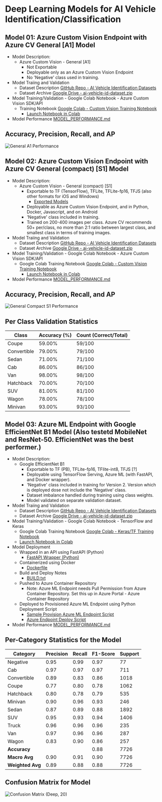 # Deep Learning Models for AI Vehicle Identification/Classification

## Model 01: Azure Custom Vision Endpoint with Azure CV General [A1]  Model

- Model Description:
  - Azure Custom Vision - General [A1]
    - Not Exportable
    - Deployable only as an Azure Custom Vision Endpoint
    - No 'Negative' class used in training.
- Model Traiing and Validation
  - Dataset Description [GitHub Repo - AI Vehicle Identification Datasets](https://github.com/Astrotope/mr-level-05-fsd-mission-01-datasets)
  - Dataset Archive [Google Drive - ai-vehicle-id-dataset.zip](https://drive.google.com/file/d/1o8ZxFqylNY37aoDljaFLhQDxv_iu9PdI/view?usp=drive_link)
- Model Training/Validation - Google Colab Notebook - Azure Custom Vision SDK/API
  - Training Notebook [Google Colab - Custom Vision Training Notebook](mr_level_05_fsd_mission_01_ai_id_train_cv_model.ipynb)
    - [Launch Notebook in Colab](https://colab.research.google.com/drive/1VAEKGBNkQxk8TRcKKLtTfNUpM8_Jj-Rl?usp=sharing)
- Model Performance [MODEL_PERFORMANCE.md](custom-vision/MODEL_PERFORMANCE.md)

## Accuracy, Precision, Recall, and AP

![General A1 Performance](./images/General-A1-Performance.png)

## Model 02: Azure Custom Vision Endpoint with Azure CV General (compact) [S1]  Model

- Model Description:
  - Azure Custom Vision - General (compact) [S1]
    - Exportable to TF (TensorFlow), TFLite, TFLite-fp16, TFJS (also other formats for iOS and Windows)
      - [Exported Models](custom-vision/model-files)
    - Deployable as Azure Custom Vision Endpoint, and in Python, Docker, Javascript, and on Android
    - 'Negative' class included in training.
    - Trained on 200-400 images per class. Azure CV recommends 50+ per/class, no more than 2:1 ratio between largest class, and smallest class in terms of training images.
- Model Traiing and Validation
  - Dataset Description [GitHub Repo - AI Vehicle Identification Datasets](https://github.com/Astrotope/mr-level-05-fsd-mission-01-datasets)
  - Dataset Archive [Google Drive - ai-vehicle-id-dataset.zip](https://drive.google.com/file/d/1o8ZxFqylNY37aoDljaFLhQDxv_iu9PdI/view?usp=drive_link)
- Model Training/Validation - Google Colab Notebook - Azure Custom Vision SDK/API
  - Google Colab Training Notebook [Google Colab - Custom Vision Training Notebook](mr_level_05_fsd_mission_01_ai_id_train_cv_model.ipynb)
    - [Launch Notebook in Colab](https://colab.research.google.com/drive/1VAEKGBNkQxk8TRcKKLtTfNUpM8_Jj-Rl?usp=sharing)
- Model Performance [MODEL_PERFORMANCE.md](custom-vision/MODEL_PERFORMANCE.md)

## Accuracy, Precision, Recall, and AP

![General Compact S1 Performance](./images/General-compact-S1-Performance.png)

## Per Class Validation Statistics

| Class         | Accuracy (%) | Count (Correct/Total) |
|---------------|--------------|------------------------|
| Coupe         | 59.00%       | 59/100                |
| Convertible   | 79.00%       | 79/100                |
| Sedan         | 71.00%       | 71/100                |
| Cab           | 86.00%       | 86/100                |
| Van           | 98.00%       | 98/100                |
| Hatchback     | 70.00%       | 70/100                |
| SUV           | 81.00%       | 81/100                |
| Wagon         | 78.00%       | 78/100                |
| Minivan       | 93.00%       | 93/100                |


## Model 03: Azure ML Endpoint with Google EfficientNet B1 Model (Also testetd MobileNet and ResNet-50. EfficientNet was the best performer.)

- Model Description:
  - Google EfficientNet B1
    - Exportable to TF (PB), TFLite-fp16, TFlite-int8, TFJS [?]
    - Deployable using TensorFlow Serving, Azure ML (with FastAPI, and Docker wrapper).
    - 'Negative' class included in training for Version 2. Version which is deployed dose not include the 'Negative' class.
    - Dataset imbalance handled during training using class weights.
    - Model validated on separate validation dataset.
- Model Traiing and Validation
  - Dataset Description [GitHub Repo - AI Vehicle Identification Datasets](https://github.com/Astrotope/mr-level-05-fsd-mission-01-datasets)
  - Dataset Archive [Google Drive - ai-vehicle-id-dataset.zip](https://drive.google.com/file/d/1o8ZxFqylNY37aoDljaFLhQDxv_iu9PdI/view?usp=drive_link)
- Model Training/Validation - Google Colab Notebook - TensorFlow and Keras
  - Google Colab Training Notebook [Google Colab - Keras/TF Training Notebook](mr_level_05_fsd_mission_01_ai_id_train_efficientnet_B1.ipynb)
  - [Launch Notebook in Colab](https://colab.research.google.com/drive/15wRCjwO4vH2VlBnsFZ-5k4z196p5b6gV?usp=sharing)
- Model Deployment
  - Wrapped in an API using FastAPI (Python)
    - [FastAPI Wrapper (Python)](tf-keras-efficient-net/api.py)
  - Containerized using Docker 
    - [Dockerfile](tf-keras-efficient-net/Dockerfile)
  - Build and Deploy Notes 
    - [BUILD.txt](tf-keras-efficient-net/BUILD.txt)
  - Pushed to Azure Container Repository
    - Note: Azure ML Endpoint needs Pull Permission from Azure Container Repository. Set this up in Azure Portal - Azure Container Repository
  - Deployed to Provisioned Azure ML Endpoint using Python Deployment Script 
    - [Sample Provision Azure ML Endpoint Script](tf-keras-efficient-net/azure-create-ml-endpoint.py)
    - [Azure Endpoint Deploy Script](tf-keras-efficient-net/deploy-endpoint-ai-vehicle-id.py)
- Model Performance [MODEL_PERFORMANCE.md](tf-keras-efficient-net/MODEL_PERFORMANCE.md)

## Per-Category Statistics for the Model

| Category       | Precision | Recall | F1-Score | Support |
|----------------|-----------|--------|----------|---------|
| Negative       | 0.95      | 0.99   | 0.97     | 77      |
| Cab            | 0.97      | 0.97   | 0.97     | 711     |
| Convertible    | 0.89      | 0.83   | 0.86     | 1018    |
| Coupe          | 0.77      | 0.80   | 0.78     | 1062    |
| Hatchback      | 0.80      | 0.78   | 0.79     | 535     |
| Minivan        | 0.90      | 0.96   | 0.93     | 246     |
| Sedan          | 0.87      | 0.89   | 0.88     | 1892    |
| SUV            | 0.95      | 0.93   | 0.94     | 1406    |
| Truck          | 0.96      | 0.96   | 0.96     | 235     |
| Van            | 0.97      | 0.96   | 0.96     | 287     |
| Wagon          | 0.83      | 0.90   | 0.86     | 257     |
| **Accuracy**   |           |        | 0.88     | 7726    |
| **Macro Avg**  | 0.90      | 0.91   | 0.90     | 7726    |
| **Weighted Avg** | 0.89    | 0.88   | 0.88     | 7726    |

## Confusion Matrix for Model

![Confusion Matrix (Deep, 20)](./images/confusion-matrix-deep-20.png)

